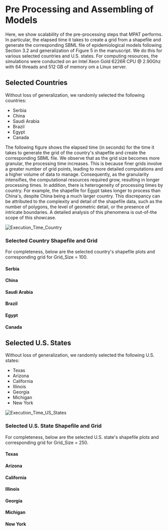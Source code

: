 # Pre Processing and Assembling of Models

Here, we show scalability of the pre-processing steps that MPAT performs. In particular, the elapsed time it takes to create a grid from a shapefile and generate the corresponding SBML file of epidemiological models following Section 3.2 and generalization of Figure 5 in the manuscript. We do this for various selected countries and U.S. states. For computing resources, the simulations were conducted on an Intel Xeon Gold 6226R CPU @ 2.90Ghz with 64 threads and 512 GB of memory om a Linux server. 

## Selected Countries
Without loss of generalization, we randomly selected the following countries:
- Serbia
- China
- Saudi Arabia
- Brazil
- Egypt
- Canada

The following figure shows the elapsed time (in seconds) for the time it takes to generate the grid of the country's shapefile and create the corresponding SBML file. We observe that as the grid size becomes more granular, the processing time increases. This is because finer grids involve a greater number of grid points, leading to more detailed computations and a higher volume of data to manage. Consequently, as the granularity intensifies, the computational resources required grow, resulting in longer processing times. In addition, there is heterogeneity of processing times by country. For example, the shapefile for Egypt takes longer to process than China's, despite China being a much larger country. This discrepancy can be attributed to the complexity and detail of the shapefile data, such as the number of polygons, the level of geometric detail, or the presence of intricate boundaries. A detailed analysis of this phenomena is out-of-the scope of this showcase.

![Execution_Time_Country](https://github.com/user-attachments/assets/ce434a97-612c-4390-a04a-e0ccc62e2907)


### Selected Country Shapefile and Grid
For completeness, below are the selected country's shapefile plots and corresponding grid for Grid_Size = 100.

#### Serbia




#### China




#### Saudi Arabia




#### Brazil




#### Egypt




#### Canada



## Selected U.S. States
Without loss of generalization, we randomly selected the following U.S. states:
- Texas
- Arizona
- California
- Illinois
- Georgia
- Michigan
- New York

![Execution_Time_US_States](https://github.com/user-attachments/assets/acc5f5d2-6329-4a60-b8ae-d95334c61bdf)


### Selected U.S. State Shapefile and Grid
For completeness, below are the selected U.S. state's shapefile plots and corresponding grid for Grid_Size = 250.

#### Texas




#### Arizona




#### California




#### Illinois




#### Georgia




#### Michigan




#### New York


